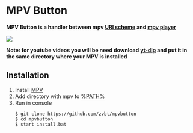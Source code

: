 # MPV Button

**MPV Button is a handler between mpv [URI scheme](https://en.wikipedia.org/wiki/Uniform_Resource_Identifier) and [mpv player](https://mpv.io)** 

<a href="https://addons.mozilla.org/en-US/firefox/addon/mpv-button/"><img src="https://i.imgur.com/R2RYyLb.png"></a>

**Note: for youtube videos you will be need download [yt-dlp](https://github.com/yt-dlp/yt-dlp)  and put it in the same directory where your MPV is installed**

## Installation
1. Install [MPV](https://sourceforge.net/projects/mpv-player-windows/files/latest/download)
2. Add directory with mpv to [%PATH%](https://www.java.com/en/download/help/path.xml) 
3. Run in console
    ```
    $ git clone https://github.com/zvbt/mpvbutton
    $ cd mpvbutton
    $ start install.bat
    ```
